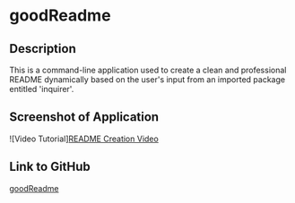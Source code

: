 # goodReadme

## Description
This is a command-line application used to create a clean and professional README dynamically based on the user's input from an imported package entitled 'inquirer'.

## Screenshot of Application
![Video Tutorial][README Creation Video](https://youtu.be/PQAx1SH9JwQ)  


## Link to GitHub

[goodReadme](https://github.com/sford4186/goodReadme)  

